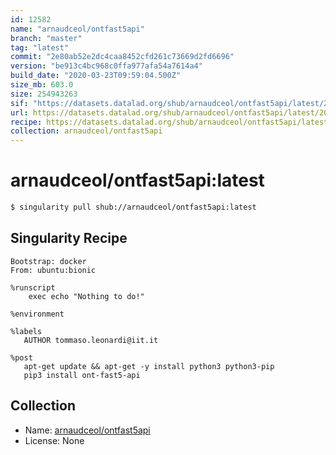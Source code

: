```yaml
---
id: 12582
name: "arnaudceol/ontfast5api"
branch: "master"
tag: "latest"
commit: "2e80ab52e2dc4caa8452cfd261c73669d2fd6696"
version: "be913c4bc968c0ffa977afa54a7614a4"
build_date: "2020-03-23T09:59:04.500Z"
size_mb: 603.0
size: 254943263
sif: "https://datasets.datalad.org/shub/arnaudceol/ontfast5api/latest/2020-03-23-2e80ab52-be913c4b/be913c4bc968c0ffa977afa54a7614a4.sif"
url: https://datasets.datalad.org/shub/arnaudceol/ontfast5api/latest/2020-03-23-2e80ab52-be913c4b/
recipe: https://datasets.datalad.org/shub/arnaudceol/ontfast5api/latest/2020-03-23-2e80ab52-be913c4b/Singularity
collection: arnaudceol/ontfast5api
---
```


# arnaudceol/ontfast5api:latest

```bash
$ singularity pull shub://arnaudceol/ontfast5api:latest
```

## Singularity Recipe

```singularity
Bootstrap: docker
From: ubuntu:bionic

%runscript
    exec echo "Nothing to do!"

%environment
    
%labels
   AUTHOR tommaso.leonardi@iit.it

%post
   apt-get update && apt-get -y install python3 python3-pip
   pip3 install ont-fast5-api
```

## Collection

 - Name: [arnaudceol/ontfast5api](https://github.com/arnaudceol/ontfast5api)
 - License: None

